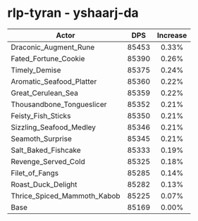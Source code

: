 # rlp-tyran - yshaarj-da
| Actor | DPS | Increase |
|---|:---:|:---:|
|Draconic_Augment_Rune|85453|0.33%|
|Fated_Fortune_Cookie|85390|0.26%|
|Timely_Demise|85375|0.24%|
|Aromatic_Seafood_Platter|85360|0.22%|
|Great_Cerulean_Sea|85359|0.22%|
|Thousandbone_Tongueslicer|85352|0.21%|
|Feisty_Fish_Sticks|85350|0.21%|
|Sizzling_Seafood_Medley|85346|0.21%|
|Seamoth_Surprise|85345|0.21%|
|Salt_Baked_Fishcake|85333|0.19%|
|Revenge_Served_Cold|85325|0.18%|
|Filet_of_Fangs|85285|0.14%|
|Roast_Duck_Delight|85282|0.13%|
|Thrice_Spiced_Mammoth_Kabob|85225|0.07%|
|Base|85169|0.00%|
